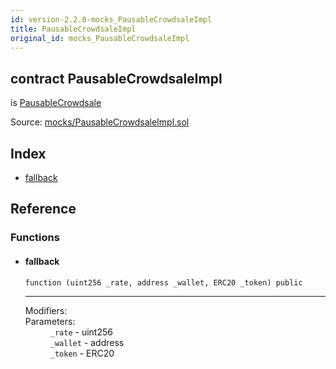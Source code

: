 ```yaml
---
id: version-2.2.0-mocks_PausableCrowdsaleImpl
title: PausableCrowdsaleImpl
original_id: mocks_PausableCrowdsaleImpl
---
```


<div class="contract-doc"><div class="contract"><h2 class="contract-header"><span class="contract-kind">contract</span> PausableCrowdsaleImpl</h2><p class="base-contracts"><span>is</span> <a href="crowdsale_validation_PausableCrowdsale.html">PausableCrowdsale</a></p><div class="source">Source: <a href="https://github.com/OpenZeppelin/zeppelin-solidity/blob/v2.2.0/contracts/mocks/PausableCrowdsaleImpl.sol" target="_blank">mocks/PausableCrowdsaleImpl.sol</a></div></div><div class="index"><h2>Index</h2><ul><li><a href="mocks_PausableCrowdsaleImpl.html#">fallback</a></li></ul></div><div class="reference"><h2>Reference</h2><div class="functions"><h3>Functions</h3><ul><li><div class="item function"><span id="fallback" class="anchor-marker"></span><h4 class="name">fallback</h4><div class="body"><code class="signature">function <strong></strong><span>(uint256 _rate, address _wallet, ERC20 _token) </span><span>public </span></code><hr/><dl><dt><span class="label-modifiers">Modifiers:</span></dt><dd></dd><dt><span class="label-parameters">Parameters:</span></dt><dd><div><code>_rate</code> - uint256</div><div><code>_wallet</code> - address</div><div><code>_token</code> - ERC20</div></dd></dl></div></div></li></ul></div></div></div>
